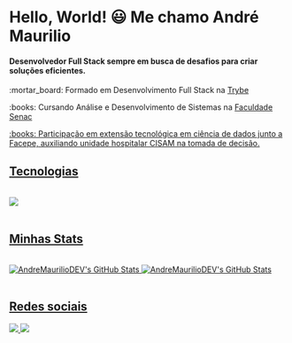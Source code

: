  # Hello, World! :smiley: Me chamo André Maurilio
 
 #### Desenvolvedor Full Stack sempre em busca de desafios para criar soluções eficientes. 
<p> :mortar_board: Formado em Desenvolvimento Full Stack na <a href='https://www.betrybe.com/' target='_blank'>Trybe</a></p>
<p> :books: Cursando Análise e Desenvolvimento de Sistemas na <a href='https://faculdadesenacpe.edu.br/graduacao/analise-e-desenvolvimento-de-sistemas' target='_blank'>Faculdade Senac</p>

<p> :books: Participação em extensão tecnológica em ciência de dados junto a Facepe, auxiliando unidade hospitalar CISAM na tomada de decisão.</p>
 
## Tecnologias 
<br>
<div>
<img src="https://skillicons.dev/icons?i=git,js,java,ts,nodejs,react,spring,docker,sequelize,hibernate,mysql" />
</div>
<br>

##  Minhas Stats
<br>
<div>
<img src="https://github-readme-stats.vercel.app/api?username=AndreMaurilioDEV&theme=vue-dark&show_icons=true&hide_border=true&count_private=true" alt="AndreMaurilioDEV's GitHub Stats" />
<img src="https://github-readme-streak-stats.herokuapp.com/?user=AndreMaurilioDEV&theme=vue-dark&hide_border=true" alt="AndreMaurilioDEV's GitHub Stats" />
</div>
<br>

##  Redes sociais
<div>
<a href="https://www.linkedin.com/in/andremaurilio" target="_blank">
<img src="https://skillicons.dev/icons?i=linkedin" />
</a>
<a href="mailto:contato@andreandrade1920@gmail.com">
 <img src="https://skillicons.dev/icons?i=gmail"/>
</a>
</div>
